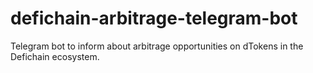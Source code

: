 # defichain-arbitrage-telegram-bot
Telegram bot to inform about arbitrage opportunities on dTokens in the Defichain ecosystem.
